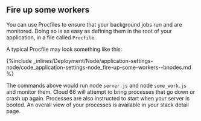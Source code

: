 <!-- usedin: [ _node/deployment] - post: -->


##  Fire up some workers 

You can use Procfiles to ensure that your background jobs run and are monitored. Doing so is as easy as defining them in the root of your application, in a file called `Procfile`.

A typical Procfile may look something like this:



{%include _inlines/Deployment/Node/application-settings-node/code_application-settings-node_fire-up-some-workers--bnodes.md %}




The commands above would run node `server.js` and node `some_work.js` and monitor them. Cloud 66 will attempt to bring processes that go down or crash up again. Processes are also instructed to start when your server is booted. An overall view of your processes is available in your stack detail page.


